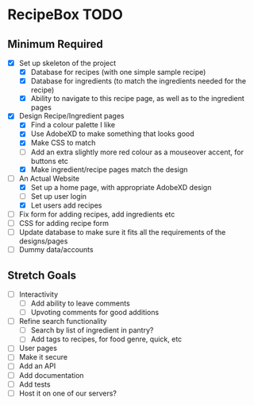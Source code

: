 # RecipeBox TODO

## Minimum Required

- [X] Set up skeleton of the project
    - [X] Database for recipes (with one simple sample recipe)
    - [X] Database for ingredients (to match the ingredients needed for the recipe)
    - [X] Ability to navigate to this recipe page, as well as to the ingredient pages
- [X] Design Recipe/Ingredient pages
    - [X] Find a colour palette I like
    - [X] Use AdobeXD to make something that looks good
    - [X] Make CSS to match
    - [ ] Add an extra slightly more red colour as a mouseover accent, for buttons etc
    - [X] Make ingredient/recipe pages match the design
- [ ] An Actual Website
    - [X] Set up a home page, with appropriate AdobeXD design  
    - [ ] Set up user login
    - [X] Let users add recipes
- [ ] Fix form for adding recipes, add ingredients etc
- [ ] CSS for adding recipe form
- [ ] Update database to make sure it fits all the requirements of the designs/pages
- [ ] Dummy data/accounts

## Stretch Goals
- [ ] Interactivity
    - [ ] Add ability to leave comments
    - [ ] Upvoting comments for good additions
- [ ] Refine search functionality
    - [ ] Search by list of ingredient in pantry?
    - [ ] Add tags to recipes, for food genre, quick, etc
- [ ] User pages
- [ ] Make it secure
- [ ] Add an API
- [ ] Add documentation
- [ ] Add tests
- [ ] Host it on one of our servers?
